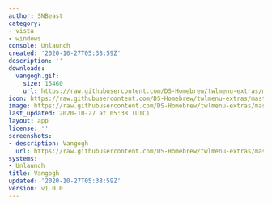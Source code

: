 ```yaml
---
author: SNBeast
category:
- vista
- windows
console: Unlaunch
created: '2020-10-27T05:38:59Z'
description: ''
downloads:
  vangogh.gif:
    size: 15460
    url: https://raw.githubusercontent.com/DS-Homebrew/twlmenu-extras/master/_nds/TWiLightMenu/unlaunch/backgrounds/vangogh.gif
icon: https://raw.githubusercontent.com/DS-Homebrew/twlmenu-extras/master/_nds/TWiLightMenu/unlaunch/backgrounds/vangogh.gif
image: https://raw.githubusercontent.com/DS-Homebrew/twlmenu-extras/master/_nds/TWiLightMenu/unlaunch/backgrounds/vangogh.gif
last_updated: 2020-10-27 at 05:38 (UTC)
layout: app
license: ''
screenshots:
- description: Vangogh
  url: https://raw.githubusercontent.com/DS-Homebrew/twlmenu-extras/master/_nds/TWiLightMenu/unlaunch/backgrounds/vangogh.gif
systems:
- Unlaunch
title: Vangogh
updated: '2020-10-27T05:38:59Z'
version: v1.0.0
---
```

